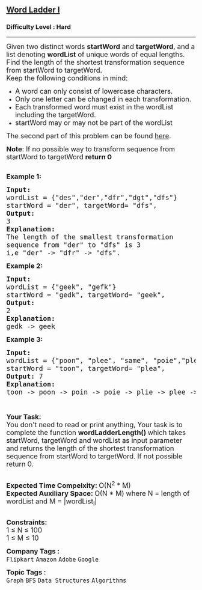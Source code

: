 <h2><a href="https://practice.geeksforgeeks.org/problems/word-ladder/1">Word Ladder I</a></h2><h3>Difficulty Level : Hard</h3><hr><div class="problems_problem_content__Xm_eO"><p><span style="font-size:18px">Given two distinct words <strong>startWord</strong> and <strong>targetWord</strong>, and a list&nbsp;denoting <strong>wordList</strong>&nbsp;of unique words of equal lengths. Find the length of the shortest transformation sequence from startWord to targetWord.<br>
Keep&nbsp;the following conditions in mind:</span></p>

<ul>
	<li><span style="font-size:18px">A word can only consist of lowercase characters.</span></li>
	<li><span style="font-size:18px">Only one letter can be changed in each transformation.</span></li>
	<li><span style="font-size:18px">Each transformed word must exist in the wordList including the targetWord.</span></li>
	<li><span style="font-size:18px">startWord may or may not be part of the&nbsp;wordList</span></li>
</ul>

<p><span style="font-size:18px">The second part of this problem can be found <a href="https://practice.geeksforgeeks.org/problems/word-ladder-ii/1/">here</a>.</span></p>

<p><span style="font-size:18px"><strong>Note</strong>: If no possible way to&nbsp;transform&nbsp;sequence from startWord to targetWord <strong>return 0</strong></span></p>

<p><br>
<span style="font-size:18px"><strong>Example 1:</strong></span></p>

<pre style="position: relative;"><span style="font-size:18px"><strong>Input:</strong>
wordList = {"des","der","dfr","dgt","dfs"}
startWord = "der", targetWord= "dfs",
<strong>Output:
</strong>3
<strong>Explanation:
</strong>The length of the smallest transformation
sequence from "der" to "dfs" is 3
i,e "der" -&gt; "dfr" -&gt; "dfs".
</span><div class="open_grepper_editor" title="Edit &amp; Save To Grepper"></div></pre>

<p><span style="font-size:18px"><strong>Example 2:</strong></span></p>

<pre style="position: relative;"><span style="font-size:18px"><strong>Input:</strong>
wordList = {"geek", "gefk"}
startWord = "gedk", targetWord= "geek", 
<strong>Output:
</strong>2
<strong>Explanation:
</strong>gedk -&gt; geek</span><div class="open_grepper_editor" title="Edit &amp; Save To Grepper"></div></pre>

<p><strong><span style="font-size:18px">Example 3:</span></strong></p>

<pre style="position: relative;"><span style="font-size:18px"><strong>Input: </strong>
wordList = {"poon", "plee", "same", "poie","plea","plie","poin"}
startWord = "toon", targetWord= "plea",
<strong>Output: </strong>7 
<strong>Explanation:
</strong>toon -&gt; poon -&gt; poin -&gt; poie -&gt; plie -&gt; plee -&gt; plea </span><div class="open_grepper_editor" title="Edit &amp; Save To Grepper"></div></pre>

<p>&nbsp;</p>

<p><span style="font-size:18px"><strong>Your Task:</strong><br>
You don't need to read or print anything, Your task is to complete the function&nbsp;<strong>wordLadderLength()&nbsp;</strong>which takes startWord, targetWord and wordList as input parameter and returns the&nbsp;length of the shortest transformation sequence from startWord to targetWord. If not possible return&nbsp;0.</span></p>

<p><br>
<span style="font-size:18px"><strong>Expected Time Compelxity:&nbsp;</strong>O(N<sup>2</sup>&nbsp;* M)<br>
<strong>Expected Auxiliary Space:&nbsp;</strong>O(N * M) where N = length of wordList and M = |wordList<sub>i</sub>|</span></p>

<p><br>
<span style="font-size:18px"><strong>Constraints:</strong><br>
1 ≤ N ≤ 100<br>
1 ≤ M ≤ 10</span></p>
</div><p><span style=font-size:18px><strong>Company Tags : </strong><br><code>Flipkart</code>&nbsp;<code>Amazon</code>&nbsp;<code>Adobe</code>&nbsp;<code>Google</code>&nbsp;<br><p><span style=font-size:18px><strong>Topic Tags : </strong><br><code>Graph</code>&nbsp;<code>BFS</code>&nbsp;<code>Data Structures</code>&nbsp;<code>Algorithms</code>&nbsp;